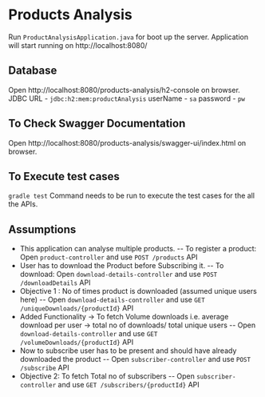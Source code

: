 # Products Analysis 

Run `ProductAnalysisApplication.java` for boot up the server. Application will start running on http://localhost:8080/


## Database

Open http://localhost:8080/products-analysis/h2-console on browser.
JDBC URL - `jdbc:h2:mem:productAnalysis`
userName - `sa`
password - `pw`


## To Check Swagger Documentation

Open http://localhost:8080/products-analysis/swagger-ui/index.html on browser.


## To Execute test cases

`gradle test` Command needs to be run to execute the test cases for the all the APIs.

## Assumptions 

- This application can analyse multiple products.
-- To register a product: Open `product-controller` and use `POST /products` API
- User has to download the Product before Subscribing it.
-- To download: Open `download-details-controller` and use `POST /downloadDetails` API
- Objective 1 : No of times product is downloaded (assumed unique users here)
-- Open `download-details-controller` and use `GET /uniqueDownloads/{productId}` API
- Added Functionality -> To fetch Volume downloads i.e. average download per user -> total no of downloads/ total unique users
-- Open `download-details-controller` and use `GET /volumeDownloads/{productId}` API
- Now to subscribe user has to be present and should have already downloaded the product
-- Open `subscriber-controller` and use `POST /subscribe` API
- Objective 2: To fetch Total no of subscribers
-- Open `subscriber-controller` and use `GET /subscribers/{productId}` API
